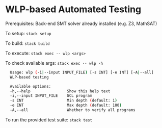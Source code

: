 # WLP-based Automated Testing

Prerequisites: Back-end SMT solver already installed (e.g. Z3, MathSAT)

To setup: `stack setup`

To build: `stack build`

To execute: `stack exec -- wlp <args>`

To check available args: `stack exec -- wlp -h`

```bash
  Usage: wlp (-i|--input INPUT_FILE) [-s INT] [-e INT] [-A|--all]
  WLP-based testing

  Available options:
  -h,--help                Show this help text
  -i,--input INPUT_FILE    GCL program
  -s INT                   Min depth (default: 1)
  -e INT                   Max depth (default: 100)
  -A,--all                 Whether to verify all programs
```

To run the provided test suite: `stack test`
